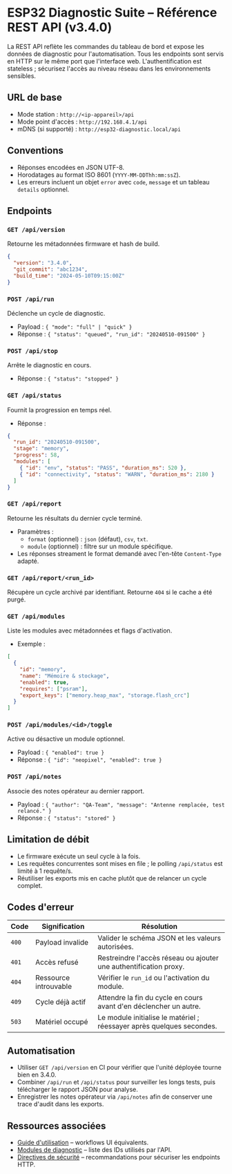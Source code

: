 # ESP32 Diagnostic Suite – Référence REST API (v3.4.0)

La REST API reflète les commandes du tableau de bord et expose les données de diagnostic pour l'automatisation. Tous les endpoints
sont servis en HTTP sur le même port que l'interface web. L'authentification est stateless ; sécurisez l'accès au niveau réseau
dans les environnements sensibles.

## URL de base
- Mode station : `http://<ip-appareil>/api`
- Mode point d'accès : `http://192.168.4.1/api`
- mDNS (si supporté) : `http://esp32-diagnostic.local/api`

## Conventions
- Réponses encodées en JSON UTF-8.
- Horodatages au format ISO 8601 (`YYYY-MM-DDThh:mm:ssZ`).
- Les erreurs incluent un objet `error` avec `code`, `message` et un tableau `details` optionnel.

## Endpoints
### `GET /api/version`
Retourne les métadonnées firmware et hash de build.
```json
{
  "version": "3.4.0",
  "git_commit": "abc1234",
  "build_time": "2024-05-10T09:15:00Z"
}
```

### `POST /api/run`
Déclenche un cycle de diagnostic.
- Payload : `{ "mode": "full" | "quick" }`
- Réponse : `{ "status": "queued", "run_id": "20240510-091500" }`

### `POST /api/stop`
Arrête le diagnostic en cours.
- Réponse : `{ "status": "stopped" }`

### `GET /api/status`
Fournit la progression en temps réel.
- Réponse :
```json
{
  "run_id": "20240510-091500",
  "stage": "memory",
  "progress": 58,
  "modules": [
    { "id": "env", "status": "PASS", "duration_ms": 520 },
    { "id": "connectivity", "status": "WARN", "duration_ms": 2180 }
  ]
}
```

### `GET /api/report`
Retourne les résultats du dernier cycle terminé.
- Paramètres :
  - `format` (optionnel) : `json` (défaut), `csv`, `txt`.
  - `module` (optionnel) : filtre sur un module spécifique.
- Les réponses streament le format demandé avec l'en-tête `Content-Type` adapté.

### `GET /api/report/<run_id>`
Récupère un cycle archivé par identifiant. Retourne `404` si le cache a été purgé.

### `GET /api/modules`
Liste les modules avec métadonnées et flags d'activation.
- Exemple :
```json
[
  {
    "id": "memory",
    "name": "Mémoire & stockage",
    "enabled": true,
    "requires": ["psram"],
    "export_keys": ["memory.heap_max", "storage.flash_crc"]
  }
]
```

### `POST /api/modules/<id>/toggle`
Active ou désactive un module optionnel.
- Payload : `{ "enabled": true }`
- Réponse : `{ "id": "neopixel", "enabled": true }`

### `POST /api/notes`
Associe des notes opérateur au dernier rapport.
- Payload : `{ "author": "QA-Team", "message": "Antenne remplacée, test relancé." }`
- Réponse : `{ "status": "stored" }`

## Limitation de débit
- Le firmware exécute un seul cycle à la fois.
- Les requêtes concurrentes sont mises en file ; le polling `/api/status` est limité à 1 requête/s.
- Réutiliser les exports mis en cache plutôt que de relancer un cycle complet.

## Codes d'erreur
| Code | Signification | Résolution |
|------|---------------|------------|
| `400` | Payload invalide | Valider le schéma JSON et les valeurs autorisées. |
| `401` | Accès refusé | Restreindre l'accès réseau ou ajouter une authentification proxy. |
| `404` | Ressource introuvable | Vérifier le `run_id` ou l'activation du module. |
| `409` | Cycle déjà actif | Attendre la fin du cycle en cours avant d'en déclencher un autre. |
| `503` | Matériel occupé | Le module initialise le matériel ; réessayer après quelques secondes. |

## Automatisation
- Utiliser `GET /api/version` en CI pour vérifier que l'unité déployée tourne bien en 3.4.0.
- Combiner `/api/run` et `/api/status` pour surveiller les longs tests, puis télécharger le rapport JSON pour analyse.
- Enregistrer les notes opérateur via `/api/notes` afin de conserver une trace d'audit dans les exports.

## Ressources associées
- [Guide d'utilisation](USAGE_FR.md) – workflows UI équivalents.
- [Modules de diagnostic](DIAGNOSTIC_MODULES_FR.md) – liste des IDs utilisés par l'API.
- [Directives de sécurité](SECURITY_FR.md) – recommandations pour sécuriser les endpoints HTTP.
